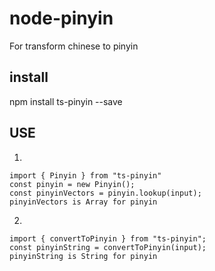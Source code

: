 # node-pinyin

For transform chinese to pinyin

## install

npm install ts-pinyin --save

## USE

1.

```
import { Pinyin } from "ts-pinyin"
const pinyin = new Pinyin();
const pinyinVectors = pinyin.lookup(input);
pinyinVectors is Array for pinyin
```

2.

```
import { convertToPinyin } from "ts-pinyin";
const pinyinString = convertToPinyin(input);
pinyinString is String for pinyin
```
